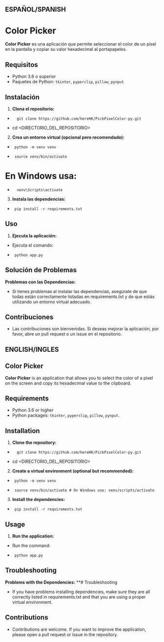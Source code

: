 ## **ESPAÑOL/SPANISH**

# Color Picker

**Color Picker** es una aplicación que permite seleccionar el color de un píxel en la pantalla y copiar su valor hexadecimal al portapapeles.

## Requisitos

-  Python 3.6 o superior
-  Paquetes de Python: `tkinter`, `pyperclip`, `pillow`, `pynput`

## Instalación

1. **Clona el repositorio:**

-       git clone https://github.com/hereHK/PickPixelColor-py.git

-  cd <DIRECTORIO_DEL_REPOSITORIO>

2. **Crea un entorno virtual (opcional pero recomendado):**

 -      python -m venv venv
 -      source venv/bin/activate  
# En Windows usa: 
 -       venv\Scripts\activate

3. **Instala las dependencias:**
 -      pip install -r requirements.txt


## Uso
1. **Ejecuta la aplicación:**
 -  Ejecuta el comando: 
 -      python app.py


## Solución de Problemas

**Problemas con las Dependencias:**
-   Si tienes problemas al instalar las dependencias, asegúrate de que todas están correctamente listadas en requirements.txt y de que estás utilizando un entorno virtual adecuado.

## Contribuciones

-   Las contribuciones son bienvenidas. Si deseas mejorar la aplicación, por favor, abre un pull request o un issue en el repositorio.


## **ENGLISH/INGLES**

## Color Picker

**Color Picker** is an application that allows you to select the color of a pixel on the screen and copy its hexadecimal value to the clipboard.

## Requirements

- Python 3.6 or higher
- Python packages: `tkinter`, `pyperclip`, `pillow`, `pynput`.

## Installation

1. **Clone the repository:**
 -       git clone https://github.com/hereHK/PickPixelColor-py.git
 -  cd <DIRECTORIO_DEL_REPOSITORIO>
  

2. **Create a virtual environment (optional but recommended):**

 -      python -m venv venv
 -      source venv/bin/activate # On Windows use: venv/scripts/activate

3. **Install the dependencies:**
 -      pip install -r requirements.txt


## Usage
1. **Run the application:**
 - Run the command:
 -      python app.py


## Troubleshooting

**Problems with the Dependencies:** **# Troubleshooting
- If you have problems installing dependencies, make sure they are all correctly listed in requirements.txt and that you are using a proper virtual environment.

## Contributions

- Contributions are welcome. If you want to improve the application, please open a pull request or issue in the repository.










